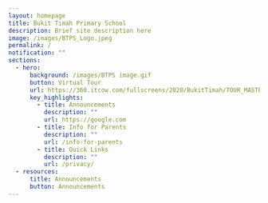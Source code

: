 ```yaml
---
layout: homepage
title: Bukit Timah Primary School
description: Brief site description here
image: /images/BTPS_Logo.jpeg
permalink: /
notification: ""
sections:
  - hero:
      background: /images/BTPS image.gif
      button: Virtual Tour
      url: https://360.itcow.com/fullscreens/2020/BukitTimah/TOUR_MASTER1/
      key_highlights:
        - title: Announcements
          description: ""
          url: https://google.com
        - title: Info for Parents
          description: ""
          url: /info-for-parents
        - title: Quick Links
          description: ""
          url: /privacy/
  - resources:
      title: Announcements
      button: Announcements
---
```

